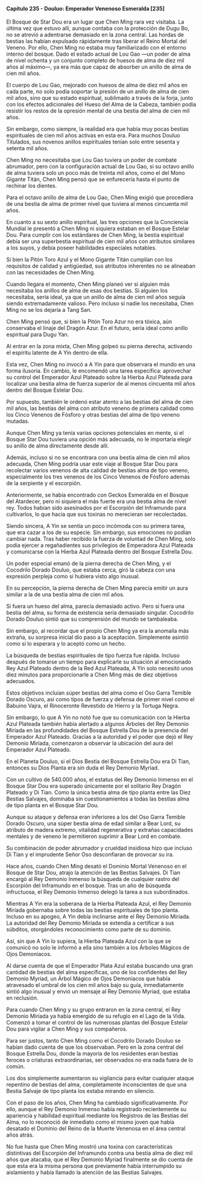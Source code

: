 
#### Capítulo 235 - Douluo: Emperador Venenoso Esmeralda [235]

El Bosque de Star Dou era un lugar que Chen Ming rara vez visitaba. La última vez que estuvo allí, aunque contaba con la protección de Dugu Bo, no se atrevió a adentrarse demasiado en la zona central. Las hordas de bestias las habían expulsado rápidamente tras liberar el Reino Mortal del Veneno. Por ello, Chen Ming no estaba muy familiarizado con el entorno interno del bosque. Dado el estado actual de Lou Gao —un poder de alma de nivel ochenta y un conjunto completo de huesos de alma de diez mil años al máximo—, ya era más que capaz de absorber un anillo de alma de cien mil años.

El cuerpo de Lou Gao, mejorado con huesos de alma de diez mil años en cada parte, no solo podía soportar la presión de un anillo de alma de cien mil años, sino que su estado espiritual, sublimado a través de la forja, junto con los efectos adicionales del Hueso del Alma de la Cabeza, también podía resistir los restos de la opresión mental de una bestia del alma de cien mil años.

Sin embargo, como siempre, la realidad era que había muy pocas bestias espirituales de cien mil años activas en esta era. Para muchos Douluo Titulados, sus novenos anillos espirituales tenían solo entre sesenta y setenta mil años.

Chen Ming no necesitaba que Lou Gao tuviera un poder de combate abrumador, pero con la configuración actual de Lou Gao, si su octavo anillo de alma tuviera solo un poco más de treinta mil años, como el del Mono Gigante Titán, Chen Ming pensó que se enfurecería hasta el punto de rechinar los dientes.

Para el octavo anillo de alma de Lou Gao, Chen Ming exigió que procediera de una bestia de alma de primer nivel que tuviera al menos cincuenta mil años.

En cuanto a su sexto anillo espiritual, las tres opciones que la Conciencia Mundial le presentó a Chen Ming ni siquiera estaban en el Bosque Estelar Dou. Para cumplir con los estándares de Chen Ming, la bestia espiritual debía ser una superbestia espiritual de cien mil años con atributos similares a los suyos, y debía poseer habilidades especiales notables.

Si bien la Pitón Toro Azul y el Mono Gigante Titán cumplían con los requisitos de calidad y antigüedad, sus atributos inherentes no se alineaban con las necesidades de Chen Ming.

Cuando llegara el momento, Chen Ming planeó ver si alguien más necesitaba los anillos de alma de esas dos bestias. Si alguien los necesitaba, sería ideal, ya que un anillo de alma de cien mil años seguía siendo extremadamente valioso. Pero incluso si nadie los necesitaba, Chen Ming no se los dejaría a Tang San.

Chen Ming pensó que, si bien la Pitón Toro Azur no era tóxica, aún conservaba el linaje del Dragón Azur. En el futuro, sería ideal como anillo espiritual para Dugu Yan.

Al entrar en la zona mixta, Chen Ming golpeó su pierna derecha, activando el espíritu latente de A Yin dentro de ella.

Esta vez, Chen Ming no invocó a A Yin para que observara el mundo en una forma ilusoria. En cambio, le encomendó una tarea específica: aprovechar su control del Emperador Azul Plateado sobre la Hierba Azul Plateada para localizar una bestia alma de fuerza superior de al menos cincuenta mil años dentro del Bosque Estelar Dou.

Por supuesto, también le ordenó estar atento a las bestias del alma de cien mil años, las bestias del alma con atributo veneno de primera calidad como los Cinco Venenos de Fósforo y otras bestias del alma de tipo veneno mutadas.

Aunque Chen Ming ya tenía varias opciones potenciales en mente, si el Bosque Star Dou tuviera una opción más adecuada, no le importaría elegir su anillo de alma directamente desde allí.

Además, incluso si no se encontrara con una bestia alma de cien mil años adecuada, Chen Ming podría usar este viaje al Bosque Star Dou para recolectar varios venenos de alta calidad de bestias alma de tipo veneno, especialmente los tres venenos de los Cinco Venenos de Fósforo además de la serpiente y el escorpión.

Anteriormente, se había encontrado con Geckos Esmeralda en el Bosque del Atardecer, pero ni siquiera el más fuerte era una bestia alma de nivel rey. Todos habían sido asesinados por el Escorpión del Inframundo para cultivarlos, lo que hacía que sus toxinas no merecieran ser recolectadas.

Siendo sincera, A Yin se sentía un poco incómoda con su primera tarea, que era cazar a los de su especie. Sin embargo, sus emociones no podían cambiar nada. Tras haber recibido la fuerza de voluntad de Chen Ming, solo podía ejercer a regañadientes sus privilegios de Emperadora Azul Plateada y comunicarse con la Hierba Azul Plateada dentro del Bosque Estrella Dou.

Un poder especial emanó de la pierna derecha de Chen Ming, y el Cocodrilo Dorado Douluo, que estaba cerca, giró la cabeza con una expresión perpleja como si hubiera visto algo inusual.

En su percepción, la pierna derecha de Chen Ming parecía emitir un aura similar a la de una bestia alma de cien mil años.

Si fuera un hueso del alma, parecía demasiado activo. Pero si fuera una bestia del alma, su forma de existencia sería demasiado singular. Cocodrilo Dorado Douluo sintió que su comprensión del mundo se tambaleaba.

Sin embargo, al recordar que el propio Chen Ming ya era la anomalía más extraña, su sorpresa inicial dio paso a la aceptación. Simplemente asintió como si lo esperara y lo aceptó como un hecho.

La búsqueda de bestias espirituales de tipo fuerza fue rápida. Incluso después de tomarse un tiempo para explicarle su situación al emocionado Rey Azul Plateado dentro de la Red Azul Plateada, A Yin solo necesitó unos diez minutos para proporcionarle a Chen Ming más de diez objetivos adecuados.

Estos objetivos incluían súper bestias del alma como el Oso Garra Temible Dorado Oscuro, así como tipos de fuerza y defensa de primer nivel como el Babuino Vajra, el Rinoceronte Revestido de Hierro y la Tortuga Negra.

Sin embargo, lo que A Yin no notó fue que su comunicación con la Hierba Azul Plateada también había alertado a algunos Árboles del Rey Demonio Miríada en las profundidades del Bosque Estrella Dou de la presencia del Emperador Azul Plateado. Gracias a la autoridad y el poder que dejó el Rey Demonio Miríada, comenzaron a observar la ubicación del aura del Emperador Azul Plateado.

En el Planeta Douluo, si el Dios Bestia del Bosque Estrella Dou era Di Tian, entonces su Dios Planta era sin duda el Rey Demonio Myriad.

Con un cultivo de 540.000 años, el estatus del Rey Demonio Inmenso en el Bosque Star Dou era superado únicamente por el solitario Rey Dragón Plateado y Di Tian. Como la única bestia alma de tipo planta entre las Diez Bestias Salvajes, dominaba sin cuestionamientos a todas las bestias alma de tipo planta en el Bosque Star Dou.

Aunque su ataque y defensa eran inferiores a los del Oso Garra Temible Dorado Oscuro, una súper bestia alma de edad similar a Bear Lord, su atributo de madera extremo, vitalidad regenerativa y extrañas capacidades mentales y de veneno le permitieron suprimir a Bear Lord en combate.

Su combinación de poder abrumador y crueldad insidiosa hizo que incluso Di Tian y el imprudente Señor Oso desconfiaran de provocar su ira.

Hace años, cuando Chen Ming desató el Dominio Mortal Venenoso en el Bosque de Star Dou, atrajo la atención de las Bestias Salvajes. Di Tian encargó al Rey Demonio Inmenso la búsqueda de cualquier rastro del Escorpión del Inframundo en el bosque. Tras un año de búsqueda infructuosa, el Rey Demonio Inmenso delegó la tarea a sus subordinados.

Mientras A Yin era la soberana de la Hierba Plateada Azul, el Rey Demonio Miríada gobernaba sobre todas las bestias espirituales de tipo planta. Incluso en su apogeo, A Yin debía inclinarse ante el Rey Demonio Miríada. La autoridad del Rey Demonio Miríada se extendía a certificar a sus súbditos, otorgándoles reconocimiento como parte de su dominio.

Así, sin que A Yin lo supiera, la Hierba Plateada Azul con la que se comunicó no solo le informó a ella sino también a los Árboles Mágicos de Ojos Demoniacos.

Al darse cuenta de que el Emperador Plata Azul estaba buscando una gran cantidad de bestias del alma específicas, uno de los confidentes del Rey Demonio Myriad, un Árbol Mágico de Ojos Demoniacos que había atravesado el umbral de los cien mil años bajo su guía, inmediatamente sintió algo inusual y envió un mensaje al Rey Demonio Myriad, que estaba en reclusión.

Para cuando Chen Ming y su grupo entraron en la zona central, el Rey Demonio Miríada ya había emergido de su refugio en el Lago de la Vida. Comenzó a tomar el control de las numerosas plantas del Bosque Estelar Dou para vigilar a Chen Ming y sus compañeros.

Para ser justos, tanto Chen Ming como el Cocodrilo Dorado Douluo se habían dado cuenta de que los observaban. Pero en la zona central del Bosque Estrella Dou, donde la mayoría de los residentes eran bestias feroces o criaturas extraordinarias, ser observados no era nada fuera de lo común.

Los dos simplemente aumentaron su vigilancia para evitar cualquier ataque repentino de bestias del alma, completamente inconscientes de que una Bestia Salvaje de tipo planta los estaba mirando en silencio.

Con el paso de los años, Chen Ming ha cambiado significativamente. Por ello, aunque el Rey Demonio Inmenso había registrado recientemente su apariencia y habilidad espiritual mediante los Registros de las Bestias del Alma, no lo reconoció de inmediato como el mismo joven que había desatado el Dominio del Reino de la Muerte Venenosa en el área central años atrás.

No fue hasta que Chen Ming mostró una toxina con características distintivas del Escorpión del Inframundo contra una bestia alma de diez mil años que atacaba, que el Rey Demonio Myriad finalmente se dio cuenta de que esta era la misma persona que previamente había interrumpido su aislamiento y había llamado la atención de las Bestias Salvajes.